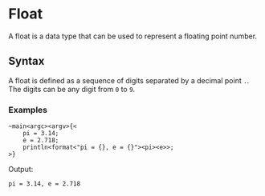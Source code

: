 # Float
A float is a data type that can be used to represent a floating point number.

## Syntax
A float is defined as a sequence of digits separated by a decimal point `.`. The digits can be any digit from `0` to `9`.

### Examples
```ocypode
~main<argc><argv>{<
    pi = 3.14;
    e = 2.718;
    println<format<"pi = {}, e = {}"><pi><e>>;
>}
```
Output:
```
pi = 3.14, e = 2.718
```
